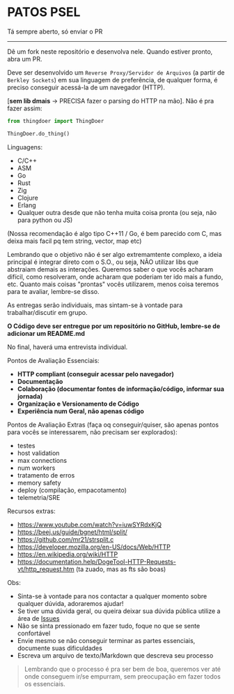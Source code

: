 # PATOS PSEL

Tá sempre aberto, só enviar o PR

---

Dê um fork neste repositório e desenvolva nele. Quando estiver pronto, abra um PR.

Deve ser desenvolvido um `Reverse Proxy/Servidor de Arquivos` (a partir de `Berkley Sockets`) em sua linguagem de preferência, de qualquer forma, é preciso conseguir acessá-la de um navegador (HTTP).

[**sem lib dmais** -> PRECISA fazer o parsing do HTTP na mão].
Não é pra fazer assim:

```py
from thingdoer import ThingDoer

ThingDoer.do_thing()
```

Linguagens:

- C/C++
- ASM
- Go
- Rust
- Zig
- Clojure
- Erlang
- Qualquer outra desde que não tenha muita coisa pronta (ou seja, não para python ou JS)

(Nossa recomendação é algo tipo C++11 / Go, é bem parecido com C, mas deixa mais facil pq tem string, vector, map etc)

Lembrando que o objetivo não é ser algo extremamtente complexo, a ideia principal é integrar
direto com o S.O., ou seja, NÃO utilizar libs que abstraiam demais as interações. Queremos
saber o que vocês acharam difícil, como resolveram, onde acharam que poderiam ter ido mais
a fundo, etc. Quanto mais coisas "prontas" vocês utilizarem, menos coisa teremos para te avaliar, lembre-se disso.

As entregas serão individuais, mas sintam-se à vontade para trabalhar/discutir em grupo.

**O Código deve ser entregue por um repositório no GitHub, lembre-se de adicionar um README.md**

No final, haverá uma entrevista individual.

Pontos de Avaliação Essenciais:

- **HTTP compliant (conseguir acessar pelo navegador)**
- **Documentação**
- **Colaboração (documentar fontes de informação/código, informar sua jornada)**
- **Organização e Versionamento de Código**
- **Experiência num Geral, não apenas código**

Pontos de Avaliação Extras (faça oq conseguir/quiser, são apenas pontos para vocês se interessarem,
não precisam ser explorados):

- testes
- host validation
- max connections
- num workers
- tratamento de erros
- memory safety
- deploy (compilação, empacotamento)
- telemetria/SRE

Recursos extras:

- https://www.youtube.com/watch?v=iuwSYRdxKjQ
- https://beej.us/guide/bgnet/html/split/
- https://github.com/mr21/strsplit.c
- https://developer.mozilla.org/en-US/docs/Web/HTTP
- https://en.wikipedia.org/wiki/HTTP
- https://documentation.help/DogeTool-HTTP-Requests-vt/http_request.htm (ta zuado, mas as fts são boas)

Obs:

- Sinta-se à vontade para nos contactar a qualquer momento sobre qualquer dúvida, adoraremos ajudar!
- Se tiver uma dúvida geral, ou queira deixar sua dúvida pública utilize a área de [Issues](https://github.com/patos-ufscar/psel/issues)
- Não se sinta pressionado em fazer tudo, foque no que se sente confortável
- Envie mesmo se não conseguir terminar as partes essenciais, documente suas dificuldades
- Escreva um arquivo de texto/Markdown que descreva seu processo

> Lembrando que o processo é pra ser bem de boa, queremos ver até onde conseguem ir/se empurram, sem preocupação em fazer todos os essenciais.
